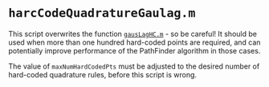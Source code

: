 # `harcCodeQuadratureGaulag.m`

This script overwrites the function [`gausLagHC.m`](gausLagHC.md) - so be careful! It should be used when more than one hundred hard-coded points are required, and can potentially improve performance of the PathFinder algorithm in those cases.

The value of `maxNumHardCodedPts` must be adjusted to the desired number of hard-coded quadrature rules, before this script is wrong.